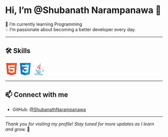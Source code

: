 # Hi, I’m @Shubanath Narampanawa 👋

🌱 I’m currently learning Programming  
💡 I’m passionate about becoming a better developer every day.

---

## 🛠️ Skills

<div align="left">
  <img src="https://raw.githubusercontent.com/devicons/devicon/master/icons/html5/html5-original.svg" alt="HTML" width="40" height="40"/>
  <img src="https://raw.githubusercontent.com/devicons/devicon/master/icons/css3/css3-original.svg" alt="CSS" width="40" height="40"/>
  <img src="https://raw.githubusercontent.com/devicons/devicon/master/icons/java/java-original.svg" alt="Java" width="40" height="40"/>
</div>

---

## 📫 Connect with me

- GitHub: [@ShubanathNarampanawa](https://github.com/ShubanathNarampanawa)

---

_Thank you for visiting my profile! Stay tuned for more updates as I learn and grow._ 🚀
